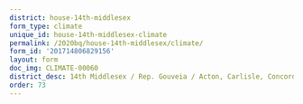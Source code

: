 ```yaml
---
district: house-14th-middlesex
form_type: climate
unique_id: house-14th-middlesex-climate
permalink: /2020bq/house-14th-middlesex/climate/
form_id: '201714806829156'
layout: form
doc_img: CLIMATE-00060
district_desc: 14th Middlesex / Rep. Gouveia / Acton, Carlisle, Concord
order: 73
---
```

